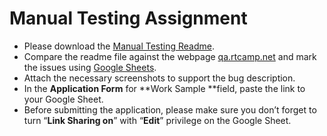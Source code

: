 # Manual Testing Assignment

*   Please download the [Manual Testing Readme](https://github.com/rtCamp/hiring-assignments/raw/master/QA/Manual-Testing-Readme.zip).
*   Compare the readme file against the webpage [qa.rtcamp.net](http://qa.rtcamp.net) and mark the issues using [Google Sheets](https://www.google.co.in/sheets/about/).
*   Attach the necessary screenshots to support the bug description.
*   In the **Application Form** for **Work Sample **field, paste the link to your Google Sheet.
*   Before submitting the application, please make sure you don’t forget to turn “**Link Sharing on**” with “**Edit**” privilege on the Google Sheet.

